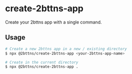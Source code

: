 # create-2bttns-app

Create your 2bttns app with a single command.

## Usage

```bash
# Create a new 2bttns app in a new / existing directory
$ npx @2bttns/create-2bttns-app <your-2bttns-app-name>

# Create in the current directory
$ npx @2bttns/create-2bttns-app .
```
